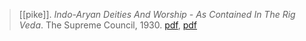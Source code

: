 > [[pike]]. *Indo-Aryan Deities And Worship - As Contained In The Rig Veda*. The Supreme Council, 1930. [pdf](https://archive.org/details/Indo-aryanDeitiesAndWorship-AsContainedInTheRigVeda), [pdf](a/a-pike1930.pdf)